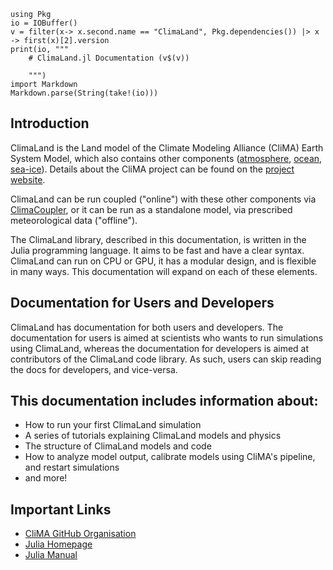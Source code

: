 ```@eval
using Pkg
io = IOBuffer()
v = filter(x-> x.second.name == "ClimaLand", Pkg.dependencies()) |> x -> first(x)[2].version
print(io, """
    # ClimaLand.jl Documentation (v$(v))

    """)
import Markdown
Markdown.parse(String(take!(io)))
```

## Introduction

ClimaLand is the Land model of the Climate Modeling Alliance (CliMA) Earth System Model, which
also contains other components ([atmosphere](https://github.com/CliMA/ClimaAtmos.jl), [ocean](https://github.com/CliMA/ClimaOcean.jl), [sea-ice](https://github.com/CliMA/ClimaSeaIce.jl)).
Details about the CliMA project can be found on the [project website](https://clima.caltech.edu/).

ClimaLand can be run coupled ("online") with these other components via [ClimaCoupler](https://github.com/CliMA/ClimaCoupler.jl),
or it can be run as a standalone model, via prescribed meteorological data ("offline").

The ClimaLand library, described in this documentation, is written in the Julia
programming language. It aims to be fast and have a clear syntax. ClimaLand
can run on CPU or GPU, it has a modular design, and is flexible in many ways. This documentation will expand on each of these elements.

## Documentation for Users and Developers

ClimaLand has documentation for both users and developers. The documentation for users is aimed at scientists who wants
to run simulations using ClimaLand, whereas the documentation for developers is aimed at contributors of the ClimaLand
code library. As such, users can skip reading the docs for developers, and vice-versa.

## This documentation includes information about:
- How to run your first ClimaLand simulation
- A series of tutorials explaining ClimaLand models and physics
- The structure of ClimaLand models and code
- How to analyze model output, calibrate models using CliMA's pipeline, and restart simulations
- and more!

## Important Links

- [CliMA GitHub Organisation](https://github.com/CliMA)
- [Julia Homepage](https://julialang.org)
- [Julia Manual](https://docs.julialang.org/en/v1/manual/getting-started/)
